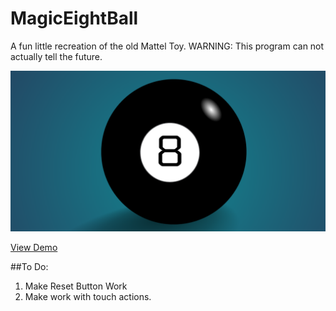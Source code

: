# MagicEightBall

A fun little recreation of the old Mattel Toy.
WARNING: This program can not actually tell the future.

![Magic Eight Ball Image](8ball.png)

[View Demo](https://johneckert.github.io/MagicEightBall/index)

##To Do:

1. Make Reset Button Work
2. Make work with touch actions.
